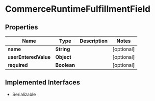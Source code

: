 

# CommerceRuntimeFulfillmentField


## Properties

| Name | Type | Description | Notes |
|------------ | ------------- | ------------- | -------------|
|**name** | **String** |  |  [optional] |
|**userEnteredValue** | **Object** |  |  [optional] |
|**required** | **Boolean** |  |  [optional] |


## Implemented Interfaces

* Serializable



